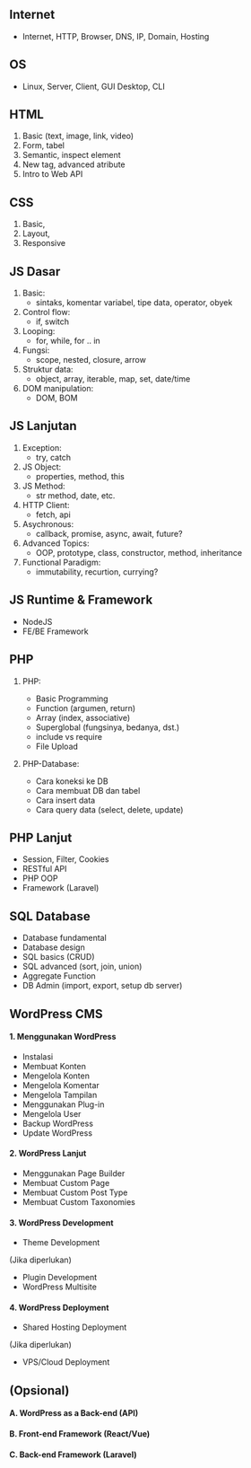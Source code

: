 
## Internet

- Internet, HTTP, Browser, DNS, IP, Domain, Hosting

## OS

- Linux, Server, Client, GUI Desktop, CLI

## HTML

1. Basic (text, image, link, video)
2. Form, tabel
3. Semantic, inspect element
4. New tag, advanced atribute
4. Intro to Web API

## CSS

1. Basic,
2. Layout,
3. Responsive

## JS Dasar

1. Basic:
    - sintaks, komentar variabel, tipe data, operator, obyek
2. Control flow:
    - if, switch
3. Looping:
    - for, while, for .. in
4. Fungsi:
    - scope, nested, closure, arrow
5. Struktur data:
    - object, array, iterable, map, set, date/time
6. DOM manipulation:
    - DOM, BOM

## JS Lanjutan

1. Exception:
    - try, catch
2. JS Object:
    - properties, method, this
3. JS Method:
    - str method, date, etc.
4. HTTP Client:
    - fetch, api
5. Asychronous:
    - callback, promise, async, await, future?
6. Advanced Topics:
    - OOP, prototype, class, constructor, method, inheritance
7. Functional Paradigm:
    - immutability, recurtion, currying?

## JS Runtime & Framework
- NodeJS
- FE/BE Framework

## PHP

1. PHP: 
    - Basic Programming
    - Function (argumen, return)
    - Array (index, associative)
    - Superglobal (fungsinya, bedanya, dst.)
    - include vs require
    - File Upload

2. PHP-Database:
    - Cara koneksi ke DB
    - Cara membuat DB dan tabel
    - Cara insert data
    - Cara query data (select, delete, update)

## PHP Lanjut

- Session, Filter, Cookies
- RESTful API
- PHP OOP
- Framework (Laravel)

## SQL Database

- Database fundamental
- Database design
- SQL basics (CRUD)
- SQL advanced (sort, join, union)
- Aggregate Function
- DB Admin (import, export, setup db server)

## WordPress CMS

#### 1. Menggunakan WordPress

- Instalasi
- Membuat Konten
- Mengelola Konten
- Mengelola Komentar
- Mengelola Tampilan
- Menggunakan Plug-in
- Mengelola User
- Backup WordPress
- Update WordPress

#### 2. WordPress Lanjut

- Menggunakan Page Builder
- Membuat Custom Page
- Membuat Custom Post Type
- Membuat Custom Taxonomies

#### 3. WordPress Development

- Theme Development

(Jika diperlukan)
- Plugin Development
- WordPress Multisite

#### 4. WordPress Deployment

- Shared Hosting Deployment

(Jika diperlukan)
- VPS/Cloud Deployment

## (Opsional)

#### A. WordPress as a Back-end (API)
#### B. Front-end Framework (React/Vue)
#### C. Back-end Framework (Laravel)


